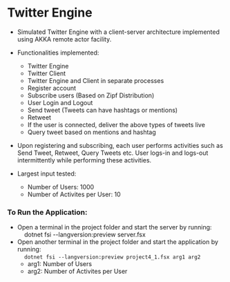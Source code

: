 # Twitter Engine

* Simulated Twitter Engine with a client-server architecture implemented using AKKA remote actor facility.
* Functionalities implemented:
  * Twitter Engine
  * Twitter Client
  * Twitter Engine and Client in separate processes
  * Register account
  * Subscribe users (Based on Zipf Distribution)
  * User Login and Logout
  * Send tweet (Tweets can have hashtags or mentions)
  * Retweet
  * If the user is connected, deliver the above types of tweets live
  * Query tweet based on mentions and hashtag

* Upon registering and subscribing, each user performs activities such as Send Tweet, Retweet, Query Tweets etc. User logs-in and logs-out intermittently while performing these activities.
* Largest input tested:
  * Number of Users: 1000
  * Number of Activites per User: 10

### To Run the Application:
  * Open a terminal in the project folder and start the server by running: \
    &nbsp;&nbsp;&nbsp; dotnet fsi --langversion:preview server.fsx
  * Open another terminal in the project folder and start the application by running: \
    &nbsp;&nbsp;&nbsp; ```dotnet fsi --langversion:preview project4_1.fsx arg1 arg2```
     * arg1: Number of Users
     * arg2: Number of Activites per User
